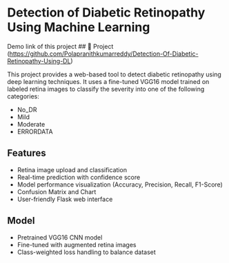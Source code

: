 # Detection of Diabetic Retinopathy Using Machine Learning

Demo link of this project ## 🔗 Project (https://github.com/Polapranithkumarreddy/Detection-Of-Diabetic-Retinopathy-Using-DL)

This project provides a web-based tool to detect diabetic retinopathy using deep learning techniques. It uses a fine-tuned VGG16 model trained on labeled retina images to classify the severity into one of the following categories:
- No_DR
- Mild
- Moderate
- ERRORDATA

## Features
- Retina image upload and classification
- Real-time prediction with confidence score
- Model performance visualization (Accuracy, Precision, Recall, F1-Score)
- Confusion Matrix and Chart
- User-friendly Flask web interface

## Model
- Pretrained VGG16 CNN model
- Fine-tuned with augmented retina images
- Class-weighted loss handling to balance dataset


